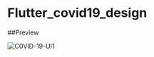 # Flutter_covid19_design

##Preview

![C0VID-19-UI1](https://user-images.githubusercontent.com/38382273/115598832-80604200-a2e3-11eb-99f4-27cd1404d836.png)
